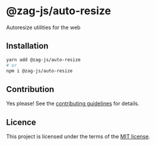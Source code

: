 # @zag-js/auto-resize

Autoresize utilities for the web

## Installation

```sh
yarn add @zag-js/auto-resize
# or
npm i @zag-js/auto-resize
```

## Contribution

Yes please! See the [contributing guidelines](https://github.com/chakra-ui/zag/blob/main/CONTRIBUTING.md) for details.

## Licence

This project is licensed under the terms of the [MIT license](https://github.com/chakra-ui/zag/blob/main/LICENSE).
